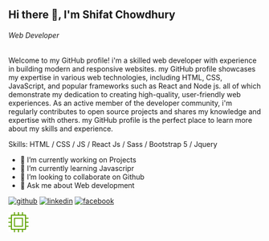 ## Hi there 👋, I'm Shifat Chowdhury
###### Web Developer


Welcome to my  GitHub profile! i'm a skilled web developer with experience in building modern and responsive websites. my GitHub profile showcases my expertise in various web technologies, including HTML, CSS, JavaScript, and popular frameworks such as React and Node js. all of which demonstrate my dedication to creating high-quality, user-friendly web experiences. As an active member of the developer community, i'm regularly contributes to open source projects and shares my knowledge and expertise with others. my GitHub profile is the perfect place to learn more about my skills and experience.

Skills: HTML / CSS / JS / React Js / Sass / Bootstrap 5 / Jquery

- 🔭 I’m currently working on Projects 
- 🌱 I’m currently learning Javascripr 
- 👯 I’m looking to collaborate on Github 
- 💬 Ask me about Web development 


[<img src='https://cdn.jsdelivr.net/npm/simple-icons@3.0.1/icons/github.svg' alt='github' height='40'>](https://github.com/https://github.com/shifatWD)  [<img src='https://cdn.jsdelivr.net/npm/simple-icons@3.0.1/icons/linkedin.svg' alt='linkedin' height='40'>](https://www.linkedin.com/in/https://www.linkedin.com/in/shifat-chowdhury//)  [<img src='https://cdn.jsdelivr.net/npm/simple-icons@3.0.1/icons/facebook.svg' alt='facebook' height='40'>](https://www.facebook.com/https://www.facebook.com/shifat.chowdhury.1420/)  

<a href='https://docs.github.com/en/developers'><img src='https://raw.githubusercontent.com/acervenky/animated-github-badges/master/assets/devbadge.gif' width='40' height='40'></a> 



